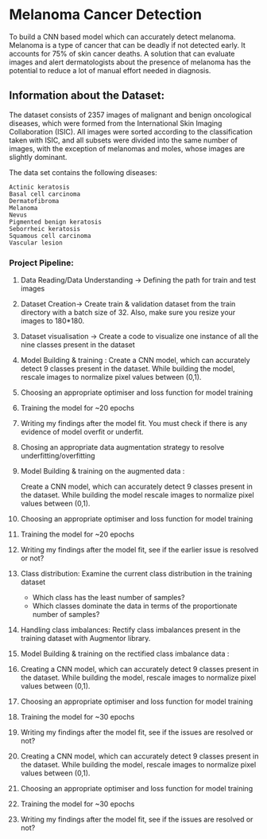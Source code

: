 # Melanoma Cancer Detection
To build a CNN based model which can accurately detect melanoma. Melanoma is a type of cancer that can be deadly if not detected early. It accounts for 75% of skin cancer deaths. A solution that can evaluate images and alert dermatologists about the presence of melanoma has the potential to reduce a lot of manual effort needed in diagnosis.


## Information about the Dataset:
The dataset consists of 2357 images of malignant and benign oncological diseases, which were formed from the International Skin Imaging Collaboration (ISIC). All images were sorted according to the classification taken with ISIC, and all subsets were divided into the same number of images, with the exception of melanomas and moles, whose images are slightly dominant.

The data set contains the following diseases:

    Actinic keratosis
    Basal cell carcinoma
    Dermatofibroma
    Melanoma
    Nevus
    Pigmented benign keratosis
    Seborrheic keratosis
    Squamous cell carcinoma
    Vascular lesion

### Project Pipeline:
1. Data Reading/Data Understanding → Defining the path for train and test images 

2. Dataset Creation→ Create train & validation dataset from the train directory with a batch size of 32. Also, make sure you resize your images to 180*180.

3. Dataset visualisation → Create a code to visualize one instance of all the nine classes present in the dataset 

4. Model Building & training : 
    Create a CNN model, which can accurately detect 9 classes present in the dataset. While building the model, rescale images to normalize pixel values between (0,1).

5. Choosing an appropriate optimiser and loss function for model training

6. Training the model for ~20 epochs

7. Writing my findings after the model fit. You must check if there is any evidence of model overfit or underfit.

8. Chosing an appropriate data augmentation strategy to resolve underfitting/overfitting 

9. Model Building & training on the augmented data :

    Create a CNN model, which can accurately detect 9 classes present in the dataset. While building the model rescale images to normalize pixel values between (0,1).

10. Choosing an appropriate optimiser and loss function for model training

11. Training the model for ~20 epochs

12. Writing my findings after the model fit, see if the earlier issue is resolved or not?

13. Class distribution: Examine the current class distribution in the training dataset 
    - Which class has the least number of samples?
    - Which classes dominate the data in terms of the proportionate number of samples?

14. Handling class imbalances: Rectify class imbalances present in the training dataset with Augmentor library.

15. Model Building & training on the rectified class imbalance data :

16. Creating a CNN model, which can accurately detect 9 classes present in the dataset. While building the model, rescale images to normalize pixel values between (0,1).

17. Choosing an appropriate optimiser and loss function for model training

18. Training the model for ~30 epochs

19. Writing my findings after the model fit, see if the issues are resolved or not?
16. Creating a CNN model, which can accurately detect 9 classes present in the dataset. While building the model, rescale images to normalize pixel values between (0,1).

17. Choosing an appropriate optimiser and loss function for model training

18. Training the model for ~30 epochs

19. Writing my findings after the model fit, see if the issues are resolved or not?
